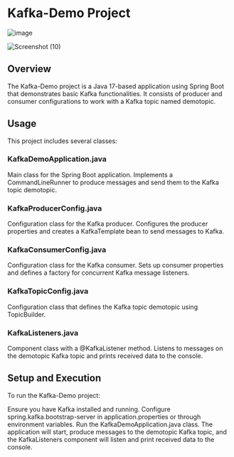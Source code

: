 # Kafka-Demo Project


![image](https://github.com/balajidontul/kafka-demo/assets/83111706/dee6b863-43c8-4fa7-b06c-ad9c72f18438)

![Screenshot (10)](https://github.com/balajidontul/kafka-demo/assets/83111706/1b9994a3-3032-4221-a066-2e5855b7f3b1)


## Overview
The Kafka-Demo project is a Java 17-based application using Spring Boot that demonstrates basic Kafka functionalities.
It consists of producer and consumer configurations to work with a Kafka topic named demotopic.

## Usage
This project includes several classes:

### KafkaDemoApplication.java
Main class for the Spring Boot application.
Implements a CommandLineRunner to produce messages and send them to the Kafka topic demotopic.

### KafkaProducerConfig.java
Configuration class for the Kafka producer.
Configures the producer properties and creates a KafkaTemplate bean to send messages to Kafka.

### KafkaConsumerConfig.java
Configuration class for the Kafka consumer.
Sets up consumer properties and defines a factory for concurrent Kafka message listeners.

### KafkaTopicConfig.java
Configuration class that defines the Kafka topic demotopic using TopicBuilder.

### KafkaListeners.java
Component class with a @KafkaListener method.
Listens to messages on the demotopic Kafka topic and prints received data to the console.

## Setup and Execution
To run the Kafka-Demo project:

Ensure you have Kafka installed and running.
Configure spring.kafka.bootstrap-server in application.properties or through environment variables.
Run the KafkaDemoApplication.java class.
The application will start, produce messages to the demotopic Kafka topic, and the KafkaListeners component will listen and print received data to the console.

